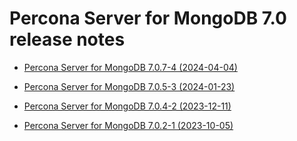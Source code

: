 
# Percona Server for MongoDB 7.0 release notes

* [Percona Server for MongoDB 7.0.7-4 (2024-04-04)](7.0.7-4.md)

* [Percona Server for MongoDB 7.0.5-3 (2024-01-23)](7.0.5-3.md)

* [Percona Server for MongoDB 7.0.4-2 (2023-12-11)](7.0.4-2.md)

* [Percona Server for MongoDB 7.0.2-1 (2023-10-05)](7.0.2-1.md)
